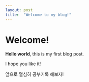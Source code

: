 ```yaml
---
layout: post
title:  "Welcome to my blog!"
---
```


# Welcome! 

**Hello world**, this is my first blog post.

I hope you like it!

앞으로 열심히 공부기록 해보자!
